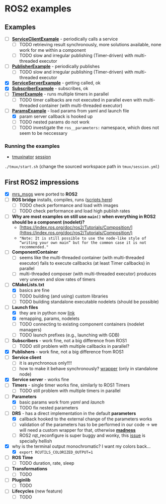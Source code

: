 # ROS2 examples

## Examples

* [ ] [**ServiceClientExample**](https://github.com/ctu-mrs/ros2_examples/blob/master/src/service_client_example.cpp) - periodically calls a service
  * [ ] TODO retrieving result synchronously, more solutions available, none work for me within a component
  * [ ] TODO slow and irregular publishing (Timer-driven) with multi-threaded executor
* [ ] [**PublisherExample**](https://github.com/ctu-mrs/ros2_examples/blob/master/src/publisher_example.cpp) - periodically publishes
  * [ ] TODO slow and irregular publishing (Timer-driven) with multi-threaded executor
* [X] [**ServiceServerExample**](https://github.com/ctu-mrs/ros2_examples/blob/master/src/service_server_example.cpp) - getting called, ok
* [X] [**SubscriberExample**](https://github.com/ctu-mrs/ros2_examples/blob/master/src/subscriber_example.cpp) - subscribes, ok
* [ ] [**TimerExample**](https://github.com/ctu-mrs/ros2_examples/blob/master/src/timer_example.cpp) - runs multiple timers in parallel
  * [ ] TODO timer callbacks are not executed in parallel even with multi-threaded container (with multi-threaded executor)
* [ ] [**ParamsExample**](https://github.com/ctu-mrs/ros2_examples/blob/master/src/params_example.cpp) - load params from yaml and launch file
  * [X] param server callback is hooked up
  * [ ] TODO nested params do not work
  * [ ] TODO investigate the `ros__parameters:` namespace, which does not seem to be neccessary

### Running the examples

* [tmuxinator](https://github.com/tmuxinator/tmuxinator) [session](https://github.com/ctu-mrs/ros2_examples/blob/master/tmux/session.yml)

`./tmux/start.sh` (change the sourced workspace path in `tmux/session.yml`)

## First ROS2 impressions

* [X] [mrs_msgs](https://github.com/ctu-mrs/mrs_msgs) were ported to **ROS2**
* [ ] **ROS bridge** installs, compiles, runs ([scripts here](https://github.com/ctu-mrs/uav_core/tree/master/installation/ros2))
  * [ ] TODO check performance and load with images
  * [ ] TODO check performance and load high publish rates
* [ ] **Why are most examples on still use `main()` when everything in ROS2 should be a component (nodelet)?**
  * [https://index.ros.org/doc/ros2/Tutorials/Composition/](https://index.ros.org/doc/ros2/Tutorials/Composition/)
  * `"Note: It is still possible to use the node-like style of “writing your own main” but for the common case it is not recommended."`
* [ ] **ComponentContainer**
  * [ ] seems like the multi-threaded container (with multi-threaded executor) fails to execute callbacks (at least Timer callbacks) in parallel
  * [ ] multi-threaded composer (with multi-threaded executor) produces very uneven and slow rates of timers
* [ ] **CMakeLists.txt**
  * [X] basics are fine
  * [ ] TODO building (and using) custom libraries
  * [ ] TODO building standalone executable nodelets (should be possible)
* [ ] **Launch files**
  * [X] they are in python now [link](https://index.ros.org/doc/ros2/Tutorials/Launch-Files/Creating-Launch-Files/)
  * [X] remapping, params, nodelets
  * [ ] TODO connecting to existing component containers (nodelet managers)
  * [ ] TODO launch prefixes (e.g., launching with GDB)
* [ ] **Subscribers** - work fine, not a big difference from ROS1
  * [ ] TODO still problem with multiple callbacks in parallel?
* [X] **Publishers** - work fine, not a big difference from ROS1
* [ ] **Service client**
  * [ ] it is asynchronous only!!!!
  * [ ] how to make it behave synchronously? [wrapper](https://answers.ros.org/question/343279/ros2-how-to-implement-a-sync-service-client-in-a-node/?answer=366458#post-id-366458) (only in standalone node)
* [X] **Service server** - works fine
* [ ] **Timers** - single timer works fine, similarly to ROS1 Timers
  * [ ] TODO still problem with multiple timers in parallel
* [ ] **Parameters**
  * [X] basic params work from _yaml_ and _launch_
  * [ ] TODO fix nested parameters
* [ ] **DRS** - has a direct implementation in the default **parameters**
  * [X] callback hooked to the external change of the parameters works
  * [ ] validation of the parameters has to be performed in our code -> we will need a custom wrapper for that, otherwise [**madness**](https://github.com/alsora/ros2-code-examples/blob/master/simple_parameter/src/simple_parameter_server_node.cpp)
  * [ ] ROS2 rqt_reconfigure is super buggy and wonky, this [issue](https://github.com/ros-visualization/rqt_reconfigure/issues/97) is specially hellish
* [X] why is the terminal output monochromatic? I want my colors back...
  * [X] `export RCUTILS_COLORIZED_OUTPUT=1`
* [ ] **ROS Time**
  * [ ] TODO duration, rate, sleep
* [ ] **Transformations**
  * [ ] TODO
* [ ] **Pluginlib**
  * [ ] TODO
* [ ] **Lifecycles** (new feature)
  * [ ] TODO
